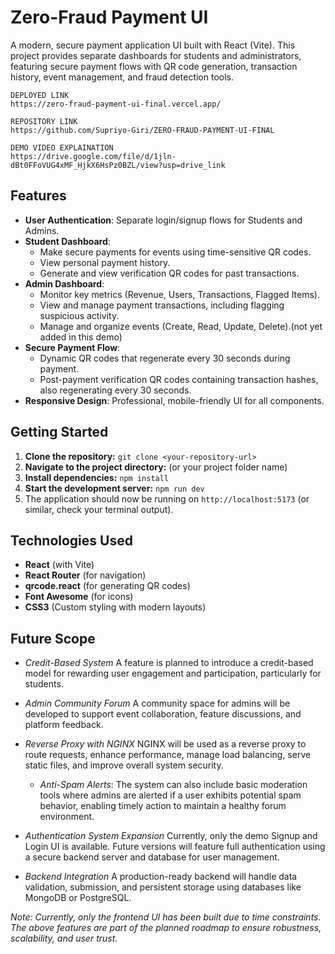 # Zero-Fraud Payment UI

A modern, secure payment application UI built with React (Vite). This project provides separate dashboards for students and administrators, featuring secure payment flows with QR code generation, transaction history, event management, and fraud detection tools.

    DEPLOYED LINK
    https://zero-fraud-payment-ui-final.vercel.app/

    REPOSITORY LINK
    https://github.com/Supriyo-Giri/ZERO-FRAUD-PAYMENT-UI-FINAL
    
    DEMO VIDEO EXPLAINATION
    https://drive.google.com/file/d/1jln-dBt0FFoVUG4xMF_HjkX6HsPz0BZL/view?usp=drive_link
## Features

*   **User Authentication**: Separate login/signup flows for Students and Admins.
*   **Student Dashboard**:
    *   Make secure payments for events using time-sensitive QR codes.
    *   View personal payment history.
    *   Generate and view verification QR codes for past transactions.
*   **Admin Dashboard**:
    *   Monitor key metrics (Revenue, Users, Transactions, Flagged Items).
    *   View and manage payment transactions, including flagging suspicious activity.
    *   Manage and organize events (Create, Read, Update, Delete).(not yet added in this demo)
*   **Secure Payment Flow**:
    *   Dynamic QR codes that regenerate every 30 seconds during payment.
    *   Post-payment verification QR codes containing transaction hashes, also regenerating every 30 seconds.
*   **Responsive Design**: Professional, mobile-friendly UI for all components.

## Getting Started

1.  **Clone the repository:**
    `git clone <your-repository-url>`
2.  **Navigate to the project directory:**
    (or your project folder name)
3.  **Install dependencies:**
    `npm install`
4.  **Start the development server:**
    `npm run dev`
5.  The application should now be running on `http://localhost:5173` (or similar, check your terminal output).

## Technologies Used

*   **React** (with Vite)
*   **React Router** (for navigation)
*   **qrcode.react** (for generating QR codes)
*   **Font Awesome** (for icons)
*   **CSS3** (Custom styling with modern layouts)

## Future Scope

* *Credit-Based System*
  A feature is planned to introduce a credit-based model for rewarding user engagement and participation, particularly for students.

* *Admin Community Forum*
  A community space for admins will be developed to support event collaboration, feature discussions, and platform feedback.

  
* *Reverse Proxy with NGINX*
  NGINX will be used as a reverse proxy to route requests, enhance performance, manage load balancing, serve static files, and improve overall system security.


  * *Anti-Spam Alerts*: The system can also include basic moderation tools where admins are alerted if a user exhibits potential spam behavior, enabling timely action to maintain a healthy forum environment.

* *Authentication System Expansion*
  Currently, only the demo Signup and Login UI is available. Future versions will feature full authentication using a secure backend server and database for user management.

* *Backend Integration*
  A production-ready backend will handle data validation, submission, and persistent storage using databases like MongoDB or PostgreSQL.


*Note: Currently, only the frontend UI has been built due to time constraints. The above features are part of the planned roadmap to ensure robustness, scalability, and user trust.*
